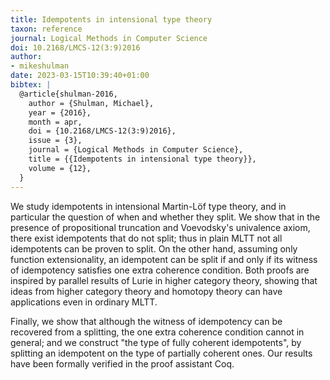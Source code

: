 ```yaml
---
title: Idempotents in intensional type theory
taxon: reference
journal: Logical Methods in Computer Science
doi: 10.2168/LMCS-12(3:9)2016
author:
- mikeshulman
date: 2023-03-15T10:39:40+01:00
bibtex: |
  @article{shulman-2016,
    author = {Shulman, Michael},
    year = {2016},
    month = apr,
    doi = {10.2168/LMCS-12(3:9)2016},
    issue = {3},
    journal = {Logical Methods in Computer Science},
    title = {{Idempotents in intensional type theory}},
    volume = {12},
  }
---
```


  We study idempotents in intensional Martin-Löf type theory, and in particular the question of when and whether they split. We show that in the presence of propositional truncation and Voevodsky's univalence axiom, there exist idempotents that do not split; thus in plain MLTT not all idempotents can be proven to split. On the other hand, assuming only function extensionality, an idempotent can be split if and only if its witness of idempotency satisfies one extra coherence condition. Both proofs are inspired by parallel results of Lurie in higher category theory, showing that ideas from higher category theory and homotopy theory can have applications even in ordinary MLTT.
  
  Finally, we show that although the witness of idempotency can be recovered from a splitting, the one extra coherence condition cannot in general; and we construct "the type of fully coherent idempotents", by splitting an idempotent on the type of partially coherent ones. Our results have been formally verified in the proof assistant Coq. 

